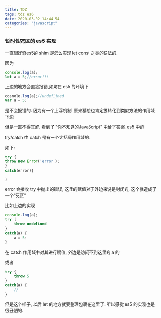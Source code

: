```yaml
---
title: TDZ
tags: tdz es6
date: 2020-03-02 14:44:54
categories: "javascript"
---
```



### 暂时性死区的 es5 实现

一直很好奇es5的 shim 是怎么实现 let const 之类的语法的.

因为

```js
console.log(a);
let a = 5;//error!!!
```

上边的地方会直接报错,如果在 es5 的环境下

```js
cosnole.log(a);//undefijned
var a = 5;
```

是不会报错的. 因为有一个上浮机制, 原来猜想也肯定要转化到类似方法的作用域下边

但是一直不得其解.  看到了 "你不知道的JavaScript" 中给了答案, es5 中的

try/catch 中 catch 是有一个大括号作用域的.

如下:

```js
try {
throw new Error('error');
}
catch(error){

}
```

error 会接收 try 中抛出的错误, 这里的赋值对于外边来说是封闭的, 这个就造成了一个"死区"

比如上边的实现

```js
console.log(a);
try {
    throw undefined
}
catch(a) {
    a = 5;
}
```

在 catch 作用域中对其进行赋值, 外边是访问不到这里的 a 的

或者

```js
try {
    throw 5
}
catch(a) {
    //
}
```

但是这个样子, 以后 let 的地方就要整理包裹在这里了. 所以感觉 es5 的实现也是很丑陋的.
